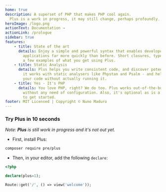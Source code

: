 ```yaml
---
home: true
description: A superset of PHP that makes PHP cool again.
  Plus is a work in progress, it may still change, perhaps profoundly.
heroImage: /logo.png
actionText: Documentation →
actionLink: /prologue
sidebar: true
features:
    - title: State of the art
      details: Enjoy a simple and powerful syntax that enables developers to build very complex
        applications far more quickly than before. Short closures, types, enumerations are just
        a few examples of what you get using Plus.
    - title: Static Analysis
      details: Plus helps you write consistent code, and discover potential errors. By default,
        it works with static analysers like Phpstan and Psalm - and helps you finding errors in
        your code without actually running it.
    - title: Yes - It's PHP
      details: You love PHP, right? We do too. Plus works out-of-the-box with any PHP application
        without any need of configuration. Also, it's optional as is a per-file declaration - Painless
        to get started.
footer: MIT Licensed | Copyright © Nuno Maduro
---
```


### Try **Plus** in 10 seconds

_Note: **Plus** is still work in progress and it's not out yet._

- First, install Plus:

```bash
composer require pre/plus
```

- Then, in your editor, add the following `declare`:

```php
<?php

declare(plus=1);

Route::get('/', () => view('welcome'));
```
